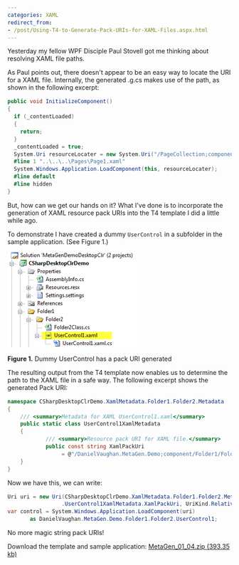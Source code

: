 ```yaml
---
categories: XAML
redirect_from:
- /post/Using-T4-to-Generate-Pack-URIs-for-XAML-Files.aspx.html
---
```


Yesterday my fellow WPF Disciple Paul Stovell got me thinking about resolving XAML file paths.

As Paul points out, there doesn't appear to be an easy way to locate the URI for a XAML file. 
Internally, the generated .g.cs makes use of the path, as shown in the following excerpt:

```csharp
public void InitializeComponent() 
{ 
  if (_contentLoaded) 
  { 
    return; 
  } 
  _contentLoaded = true; 
  System.Uri resourceLocater = new System.Uri("/PageCollection;component/pages/page1.xaml", System.UriKind.Relative); 
  #line 1 "..\..\..\Pages\Page1.xaml" 
  System.Windows.Application.LoadComponent(this, resourceLocater); 
  #line default 
  #line hidden 
}
```

But, how can we get our hands on it? What I've done is to incorporate the generation of XAML resource pack URIs into the T4 template I did a little while ago.

To demonstrate I have created a dummy `UserControl` in a subfolder in the sample application. (See Figure 1.)

![CSharpDesktopClrDemo](/assets/images/2009-11-25-CSharpDesktopClrDemo.png)

**Figure 1.** Dummy UserControl has a pack URI generated

The resulting output from the T4 template now enables us to determine the path to the XAML file in a safe way. The following excerpt shows the generated Pack URI:

```csharp
namespace CSharpDesktopClrDemo.XamlMetadata.Folder1.Folder2.Metadata
{
    /// <summary>Metadata for XAML UserControl1.xaml</summary>
    public static class UserControl1XamlMetadata
    {
            /// <summary>Resource pack URI for XAML file.</summary>
            public const string XamlPackUri 
                 = @"/DanielVaughan.MetaGen.Demo;component/Folder1/Folder2/UserControl1.xaml";
    }
}
```

Now we have this, we can write:

```csharp
Uri uri = new Uri(CSharpDesktopClrDemo.XamlMetadata.Folder1.Folder2.Metadata
                 .UserControl1XamlMetadata.XamlPackUri, UriKind.Relative);
var control = System.Windows.Application.LoadComponent(uri) 
       as DanielVaughan.MetaGen.Demo.Folder1.Folder2.UserControl1;
```

No more magic string pack URIs!

Download the template and sample application: [MetaGen_01_04.zip (393.35 kb)](/Downloads/MetaGen_01_04.zip)
